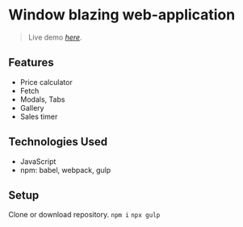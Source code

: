 # Window blazing web-application
> Live demo [_here_](https://huzanand.github.io/udemy-project--windowService-app/).

## Features
- Price calculator
- Fetch
- Modals, Tabs
- Gallery
- Sales timer


## Technologies Used
- JavaScript
- npm: babel, webpack, gulp


## Setup
Clone or download repository.
`npm i`
`npx gulp`
